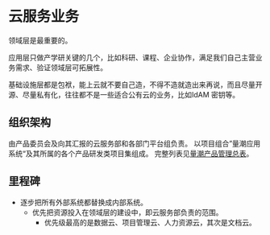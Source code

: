 # 云服务业务

领域层是最重要的。

应用层只做产学研关键的几个，比如科研、课程、企业协作，满足我们自己主营业务需求、验证领域层可拓展性。

基础设施层都是包袱，能上云就不要自己造，不得不造就造出来再说，而且尽量开源、尽量私有化，往往都不是一些适合公有云的业务，比如IdAM 密钥等。

## 组织架构

由产品委员会及向其汇报的云服务部和各部门平台组负责。
以项目组合”量潮应用系统“及其所属的各个产品研发类项目集组成。
完整列表见[量潮产品管理总表](https://doc.weixin.qq.com/smartsheet/s3_ACcAYgYOAB8yrpku4fjQK0Wm1RGHa?scode=ACQAsweXAA0nAvnnUfACcAYgYOAB8)。

## 里程碑

- 逐步把所有外部系统都替换成内部系统。
  - 优先把资源投入在领域层的建设中，即云服务部负责的范围。
    - 优先级最高的是数据云、项目管理云、人力资源云，其次是文档云。

